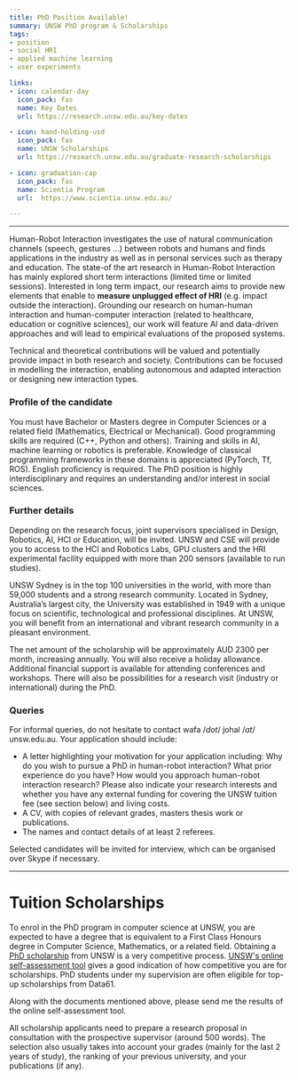 ```yaml
---
title: PhD Position Available!
summary: UNSW PhD program & Scholarships
tags: 
- position
- social HRI
- applied machine learning
- user experiments

links:
- icon: calendar-day
  icon_pack: fas
  name: Key Dates
  url: https://research.unsw.edu.au/key-dates

- icon: hand-holding-usd
  icon_pack: fas
  name: UNSW Scholarships
  url: https://research.unsw.edu.au/graduate-research-scholarships 

- icon: graduation-cap
  icon_pack: fas
  name: Scientia Program
  url:  https://www.scientia.unsw.edu.au/

---
```




---

Human-Robot Interaction investigates  the use of natural communication channels (speech, gestures ...) between robots and humans and finds applications in the industry as well as in personal services such as therapy and education.
The state-of the art research in Human-Robot Interaction has mainly explored short term interactions (limited time or limited sessions).
Interested in long term impact, our research aims to provide new elements that enable to **measure unplugged effect of HRI** (e.g. impact outside the interaction). 
Grounding our research on human-human interaction and human-computer interaction (related to healthcare, education or cognitive sciences), our work will feature AI and data-driven approaches and will lead to empirical evaluations of the proposed systems. 

Technical and theoretical contributions will be valued and potentially provide impact in both research and society. 
Contributions can be focused in modelling the interaction, enabling autonomous and adapted interaction or designing new interaction types.

### Profile of the candidate

You must have Bachelor or Masters degree in Computer Sciences or a related field (Mathematics, Electrical or Mechanical).
Good programming skills are required (C++, Python and others).
Training and skills in AI, machine learning or robotics is preferable. Knowledge of classical programming frameworks in these domains is appreciated (PyTorch, Tf, ROS). 
English proficiency is required.
The PhD position is highly interdisciplinary and requires an understanding and/or interest in social sciences.

### Further details

Depending on the research focus, joint supervisors specialised in Design, Robotics, AI, HCI or Education, will be invited.
UNSW and CSE will provide you to access to the HCI and Robotics Labs, GPU clusters and the HRI experimental facility equipped with more than 200 sensors (available to run studies).

UNSW Sydney is in the top 100 universities in the world, with more than 59,000 students and a strong research community.
Located in Sydney, Australia’s largest city, the University was established in 1949 with a unique focus on scientific, technological and professional disciplines.
At UNSW, you will benefit from an international and vibrant research community in a pleasant environment.

The net amount of the scholarship will be approximately AUD 2300 per month, increasing annually. You will also receive a holiday allowance. Additional financial support is available for attending conferences and workshops. There will also be possibilities for a research visit (industry or international) during the PhD.

### Queries

For informal queries, do not hesitate to contact wafa /*dot*/ johal /*at*/ unsw.edu.au. 
Your application should include:

- A letter highlighting your motivation for your application including: 
Why do you wish to pursue a PhD in human-robot interaction? What prior experience do you have? How would you approach human-robot interaction research?
Please also indicate your research interests and whether you have any external funding for covering the UNSW tuition fee (see section below) and living costs.
- A CV, with copies of relevant grades, masters thesis work or publications.
- The names and contact details of at least 2 referees. 



Selected candidates will be invited for interview, which can be organised over Skype if necessary.

-------------------------

# Tuition Scholarships

To enrol in the PhD program in computer science at UNSW, you are expected to have a degree that is equivalent to a First Class Honours degree in Computer Science, Mathematics, or a related field. 
Obtaining a [PhD scholarship](https://research.unsw.edu.au/postgraduate-research-scholarships) from UNSW is a very competitive process. 
[UNSW's online self-assessment tool](https://selfassessment.research.unsw.edu.au/) gives a good indication of how competitive you are for scholarships.
PhD students under my supervision are often eligible for top-up scholarships from Data61.

Along with the documents mentioned above, please send me the results of the online self-assessment tool.

All scholarship applicants need to prepare a research proposal in consultation with the prospective supervisor (around 500 words).
The selection also usually takes into account your grades (mainly for the last 2 years of study), the ranking of your previous university, and your publications (if any).
